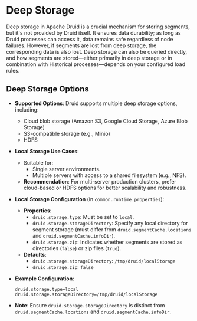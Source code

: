 # Deep Storage

Deep storage in Apache Druid is a crucial mechanism for storing segments, but it's not provided by Druid itself. It ensures data durability; as long as Druid processes can access it, data remains safe regardless of node failures. However, if segments are lost from deep storage, the corresponding data is also lost. Deep storage can also be queried directly, and how segments are stored—either primarily in deep storage or in combination with Historical processes—depends on your configured load rules.

## Deep Storage Options

- **Supported Options**: Druid supports multiple deep storage options, including:
  - Cloud blob storage (Amazon S3, Google Cloud Storage, Azure Blob Storage)
  - S3-compatible storage (e.g., Minio)
  - HDFS

- **Local Storage Use Cases**: 
  - Suitable for:
    - Single server environments.
    - Multiple servers with access to a shared filesystem (e.g., NFS).
  - **Recommendation**: For multi-server production clusters, prefer cloud-based or HDFS options for better scalability and robustness.

- **Local Storage Configuration** (in `common.runtime.properties`):
  - **Properties**:
    - `druid.storage.type`: Must be set to `local`.
    - `druid.storage.storageDirectory`: Specify any local directory for segment storage (must differ from `druid.segmentCache.locations` and `druid.segmentCache.infoDir`).
    - `druid.storage.zip`: Indicates whether segments are stored as directories (`false`) or zip files (`true`).
  - **Defaults**:
    - `druid.storage.storageDirectory`: `/tmp/druid/localStorage`
    - `druid.storage.zip`: `false`

- **Example Configuration**:
  ```properties
  druid.storage.type=local
  druid.storage.storageDirectory=/tmp/druid/localStorage
  ```

- **Note**: Ensure `druid.storage.storageDirectory` is distinct from `druid.segmentCache.locations` and `druid.segmentCache.infoDir`.